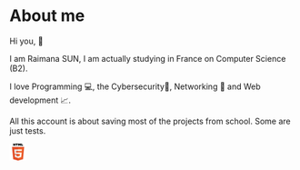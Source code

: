 # About me

Hi you, :wave:

I am Raimana SUN, I am actually studying in France on Computer Science (B2). 

I love Programming :computer:, the Cybersecurity:closed_lock_with_key:, Networking :link: and Web development :chart_with_upwards_trend:.

All this account is about saving most of the projects from school. Some are just tests.

<img src="https://raw.githubusercontent.com/github/explore/80688e429a7d4ef2fca1e82350fe8e3517d3494d/topics/html/html.png" style="width:30px; height:30px">
